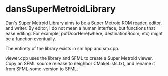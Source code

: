 dansSuperMetroidLibrary
=======================
Dan's Super Metroid Library aims to be a Super Metroid ROM reader, editor, and writer. By editor, I do not mean a human interface, but functions that ease editing. For example, putDoorHere(where, destinationRoom, etc) might be a function eventually.

The entirety of the library exists in sm.hpp and sm.cpp.

viewer.cpp uses the library and SFML to create a Super Metroid viewer. Copy an SFML source release to neighbor CMakeLists.txt, and rename it from SFML-some-version to SFML.

